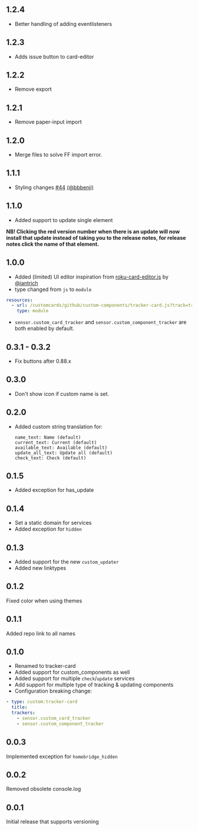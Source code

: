 ## 1.2.4

- Better handling of adding eventlisteners

## 1.2.3

- Adds issue button to card-editor

## 1.2.2

- Remove export

## 1.2.1

- Remove paper-input import

## 1.2.0

- Merge files to solve FF import error.

## 1.1.1

- Styling changes [#44](https://github.com/custom-cards/tracker-card/pull/44) [(@bbbenji)](https://github.com/bbbenji)

## 1.1.0

- Added support to update single element

**NB! Clicking the red version number when there is an update will now install that update instead of taking you to the release notes, for release notes click the name of that element.**

## 1.0.0

- Added (limited) UI editor inspiration from [roku-card-editor.js](https://github.com/custom-cards/roku-card/blob/master/roku-card-editor.js) by [@iantrich](https://github.com/iantrich)
- type changed from `js` to `module`

```yaml
resources:
  - url: /customcards/github/custom-components/tracker-card.js?track=true
    type: module
```

- `sensor.custom_card_tracker` and `sensor.custom_component_tracker` are both enabled by default.

## 0.3.1 - 0.3.2

- Fix buttons after 0.88.x

## 0.3.0

- Don't show icon if custom name is set.

## 0.2.0

- Added custom string translation for:
  ```
  name_text: Name (default)
  current_text: Current (default)
  available_text: Available (default)
  update_all_text: Update all (default)
  check_text: Check (default)
  ```

## 0.1.5

- Added exception for has_update

## 0.1.4

- Set a static domain for services
- Added exception for `hidden`

## 0.1.3

- Added support for the new `custom_updater`
- Added new linktypes

## 0.1.2

Fixed color when using themes

## 0.1.1

Added repo link to all names

## 0.1.0

- Renamed to tracker-card
- Added support for custom_components as well
- Added support for multiple `check`/`update` services
- Add support for multiple type of tracking & updating components
- Configuration breaking change:

```yaml
- type: custom:tracker-card
  title:
  trackers:
    - sensor.custom_card_tracker
    - sensor.custom_component_tracker
```

## 0.0.3

Implemented exception for `homebridge_hidden`

## 0.0.2

Removed obsolete console.log

## 0.0.1

Initial release that supports versioning
